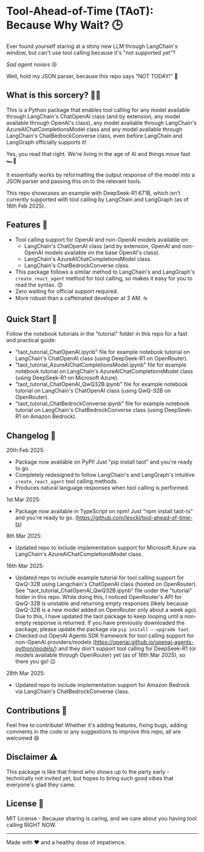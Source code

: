 # Tool-Ahead-of-Time (TAoT): Because Why Wait? 🕒
Ever found yourself staring at a shiny new LLM through LangChain's window, but can't use tool calling because it's "not supported yet"? 

*Sad agent noises* 😢

Well, hold my JSON parser, because this repo says "NOT TODAY!" 🦾

## What is this sorcery? 🧙‍♂️

This is a Python package that enables tool calling for any model available through LangChain's ChatOpenAI class (and by extension, any model available through OpenAI's class), any model available through LangChain's AzureAIChatCompletionsModel class and any model available through LangChain's ChatBedrockConverse class, even before LangChain and LangGraph officially supports it! 

Yes, you read that right. We're living in the age of AI and things move fast 🏎️💨

It essentially works by reformatting the output response of the model into a JSON parser and passing this on to the relevant tools.

This repo showcases an example with DeepSeek-R1 671B, which isn't currently supported with tool calling by LangChain and LangGraph (as of 16th Feb 2025).

## Features 🌟

- Tool calling support for OpenAI and non-OpenAI models available on:
  - LangChain's ChatOpenAI class (and by extension, OpenAI and non-OpenAI models available on the base OpenAI's class).
  - LangChain's AzureAIChatCompletionsModel class.
  - LangChain's ChatBedrockConverse class.
- This package follows a similar method to LangChain's and LangGraph's `create_react_agent` method for tool calling, so makes it easy for you to read the syntax. 😊
- Zero waiting for official support required.
- More robust than a caffeinated developer at 3 AM. ☕

## Quick Start 🚀

Follow the notebook tutorials in the "tutorial" folder in this repo for a fast and practical guide:
- "taot_tutorial_ChatOpenAI.ipynb" file for example notebook tutorial on LangChain's ChatOpenAI class (using DeepSeek-R1 on OpenRouter).
- "taot_tutorial_AzureAIChatCompletionsModel.ipynb" file for example notebook tutorial on LangChain's AzureAIChatCompletionsModel class (using DeepSeek-R1 on Microsoft Azure).
- "taot_tutorial_ChatOpenAI_QwQ32B.ipynb" file for example notebook tutorial on LangChain's ChatOpenAI class (using QwQ-32B on OpenRouter).
- "taot_tutorial_ChatBedrockConverse.ipynb" file for example notebook tutorial on LangChain's ChatBedrockConverse class (using DeepSeek-R1 on Amazon Bedrock).

## Changelog 📖

20th Feb 2025:
- Package now available on PyPI! Just "pip install taot" and you're ready to go.
- Completely redesigned to follow LangChain's and LangGraph's intuitive `create_react_agent` tool calling methods.
- Produces natural language responses when tool calling is performed.

1st Mar 2025:
- Package now available in TypeScript on npm! Just "npm install taot-ts" and you're ready to go. (https://github.com/leockl/tool-ahead-of-time-ts)

8th Mar 2025:
- Updated repo to include implementation support for Microsoft Azure via LangChain's AzureAIChatCompletionsModel class.

16th Mar 2025:
- Updated repo to include example tutorial for tool calling support for QwQ-32B using Langchain's ChatOpenAI class (hosted on OpenRouter). See "taot_tutorial_ChatOpenAI_QwQ32B.ipynb" file under the "tutorial" folder in this repo. While doing this, I noticed OpenRouter's API for QwQ-32B is unstable and returning empty responses (likely because QwQ-32B is a new model added on OpenRouter only about a week ago). Due to this, I have updated the taot package to keep looping until a non-empty response is returned. If you have previously downloaded the package, please update the package via `pip install --upgrade taot`.
- Checked out OpenAI Agents SDK framework for tool calling support for non-OpenAI providers/models (https://openai.github.io/openai-agents-python/models/) and they don't support tool calling for DeepSeek-R1 (or models available through OpenRouter) yet (as of 16th Mar 2025), so there you go! 😉

28th Mar 2025:
- Updated repo to include implementation support for Amazon Bedrock via LangChain's ChatBedrockConverse class.

## Contributions 🤝

Feel free to contribute! Whether it's adding features, fixing bugs, adding comments in the code or any suggestions to improve this repo, all are welcomed 😄

## Disclaimer ⚠️

This package is like that friend who shows up to the party early - technically not invited yet, but hopes to bring such good vibes that everyone's glad they came.

## License 📜

MIT License - Because sharing is caring, and we care about you having tool calling RIGHT NOW.

---

Made with ❤️ and a healthy dose of impatience.
